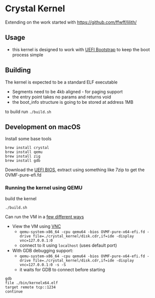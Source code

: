 # Crystal Kernel

Extending on the work started with https://github.com/ffwff/lilith/

## Usage

* this kernel is designed to work with [UEFI Bootstrap](https://github.com/stakach/uefi-bootstrap) to keep the boot process simple


## Building

The kernel is expected to be a standard ELF executable

* Segments need to be 4kb aligned - for paging support
* the entry point takes no params and returns void
* the boot_info structure is going to be stored at address 1MB

to build run `./build.sh`


## Development on macOS

Install some base tools

```
brew install crystal
brew install qemu
brew install zig
brew install gdb
```

Download the [UEFI BIOS](https://www.kraxel.org/repos/jenkins/edk2/), extract using something like 7zip to get the OVMF-pure-efi.fd

### Running the kernel using QEMU

build the kernel

```
./build.sh
```

Can run the VM in a [few different ways](https://wiki.gentoo.org/wiki/QEMU/Options)

* View the VM using [VNC](https://www.realvnc.com/en/connect/download/viewer/)
  * `qemu-system-x86_64 -cpu qemu64 -bios OVMF-pure-x64-efi.fd -drive file=./crystal_kernel/disk.cdr,if=ide -display vnc=127.0.0.1:0`
  * connect to it using `localhost` (uses default port)
* With GDB debugging support:
  * `qemu-system-x86_64 -cpu qemu64 -bios OVMF-pure-x64-efi.fd -drive file=./crystal_kernel/disk.cdr,if=ide -display vnc=127.0.0.1:0 -s -S`
  * it waits for GDB to connect before starting

```
gdb
file ./bin/kernelx64.elf
target remote tcp::1234
continue
```
